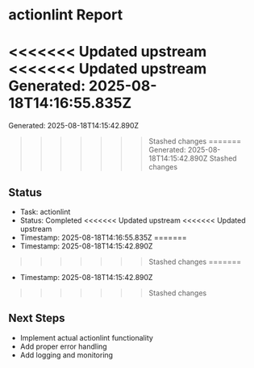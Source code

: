# actionlint Report

<<<<<<< Updated upstream
<<<<<<< Updated upstream
Generated: 2025-08-18T14:16:55.835Z
=======
Generated: 2025-08-18T14:15:42.890Z
>>>>>>> Stashed changes
=======
Generated: 2025-08-18T14:15:42.890Z
>>>>>>> Stashed changes

## Status
- Task: actionlint
- Status: Completed
<<<<<<< Updated upstream
<<<<<<< Updated upstream
- Timestamp: 2025-08-18T14:16:55.835Z
=======
- Timestamp: 2025-08-18T14:15:42.890Z
>>>>>>> Stashed changes
=======
- Timestamp: 2025-08-18T14:15:42.890Z
>>>>>>> Stashed changes

## Next Steps
- Implement actual actionlint functionality
- Add proper error handling
- Add logging and monitoring
